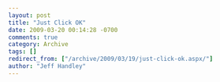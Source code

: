 ```yaml
---
layout: post
title: "Just Click OK"
date: 2009-03-20 00:14:28 -0700
comments: true
category: Archive
tags: []
redirect_from: ["/archive/2009/03/19/just-click-ok.aspx/"]
author: "Jeff Handley"
---
```



